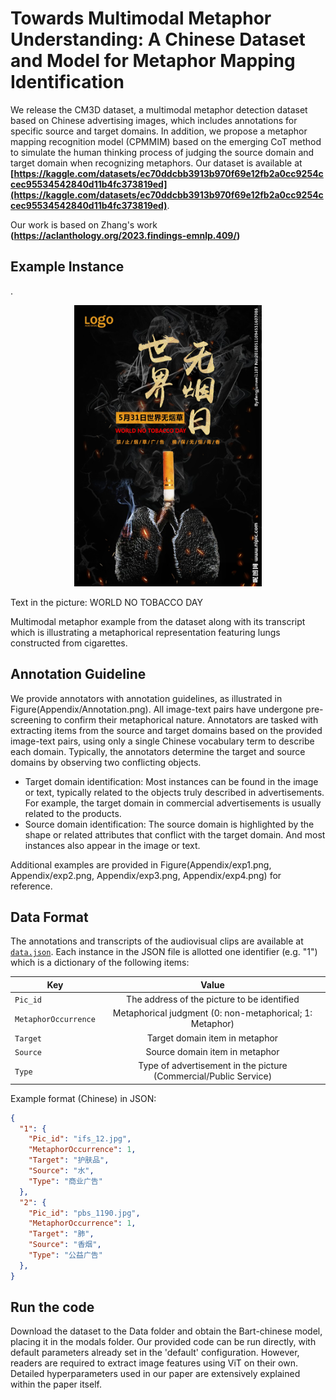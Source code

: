 # Towards Multimodal Metaphor Understanding: A Chinese Dataset and Model for Metaphor Mapping Identification

We release the CM3D dataset, a multimodal metaphor detection dataset based on Chinese advertising images, which includes annotations for specific source and target domains. In addition, we propose a metaphor mapping recognition model (CPMMIM) based on the emerging CoT method to simulate the human thinking process of judging the source domain and target domain when recognizing metaphors.
Our dataset is available at **[https://kaggle.com/datasets/ec70ddcbb3913b970f69e12fb2a0cc9254ccec95534542840d11b4fc373819ed](https://kaggle.com/datasets/ec70ddcbb3913b970f69e12fb2a0cc9254ccec95534542840d11b4fc373819ed)**.


Our work is based on Zhang's work **(https://aclanthology.org/2023.findings-emnlp.409/)**

## Example Instance

.<div align='center'><img src='Appendix/pbs_1190.jpg' width="300" height="450"></div>

Text in the picture: WORLD NO TOBACCO DAY

Multimodal metaphor example from the dataset along with its transcript which is illustrating a metaphorical representation featuring lungs constructed from cigarettes. 

## Annotation Guideline

We provide annotators with annotation guidelines, as illustrated in Figure(Appendix/Annotation.png). All image-text pairs have undergone pre-screening to confirm their metaphorical nature. Annotators are tasked with extracting items from the source and target domains based on the provided image-text pairs, using only a single Chinese vocabulary term to describe each domain. Typically, the annotators determine the target and source domains by observing two conflicting objects.

* Target domain identification: Most instances can be found in the image or text, typically related to the objects truly described in advertisements. For example, the target domain in commercial advertisements is usually related to the products.
* Source domain identification: The source domain is highlighted by the shape or related attributes that conflict with the target domain. And most instances also appear in the image or text.

Additional examples are provided in Figure(Appendix/exp1.png, Appendix/exp2.png, Appendix/exp3.png, Appendix/exp4.png) for reference.


## Data Format

The annotations and transcripts of the audiovisual clips are available at [`data.json`](data.json).
Each instance in the JSON file is allotted one identifier (e.g. "1") which is a dictionary of the following items: 

| Key                 |                                    Value                                    |
|---------------------|:---------------------------------------------------------------------------:|
| `Pic_id`            |                The address of the picture to be identified                  |
| `MetaphorOccurrence`|           Metaphorical judgment (0: non-metaphorical; 1: Metaphor)          |
| `Target`            |                       Target domain item in metaphor                        |
| `Source`            |                       Source domain item in metaphor                        |
| `Type`              |      Type of advertisement in the picture (Commercial/Public Service)       |


Example format (Chinese) in JSON:

```json
{
  "1": {
    "Pic_id": "ifs_12.jpg",
    "MetaphorOccurrence": 1,
    "Target": "护肤品",
    "Source": "水",
    "Type": "商业广告"
  },
  "2": {
    "Pic_id": "pbs_1190.jpg",
    "MetaphorOccurrence": 1,
    "Target": "肺",
    "Source": "香烟",
    "Type": "公益广告"
  },
}
```

## Run the code

Download the dataset to the Data folder and obtain the Bart-chinese model, placing it in the modals folder. Our provided code can be run directly, with default parameters already set in the 'default' configuration. However, readers are required to extract image features using ViT on their own. Detailed hyperparameters used in our paper are extensively explained within the paper itself.
